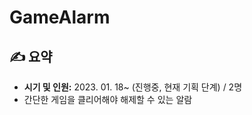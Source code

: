 # GameAlarm

## ✍️ 요약
- **시기 및 인원:** 2023. 01. 18~ (진행중, 현재 기획 단계) / 2명
- 간단한 게임을 클리어해야 해제할 수 있는 알람
